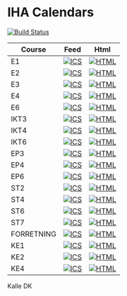 # IHA Calendars
[![Build Status](https://travis-ci.org/KalleDK/IHACal.svg?branch=master)](https://travis-ci.org/KalleDK/IHACal)

Course | Feed | Html
-------|------|-----
E1 | [![ICS](https://img.shields.io/badge/ICS-build-green.svg)](http://icalx.com/public/KalleDK/E1.ics) | [![HTML](https://img.shields.io/badge/HTML-build-green.svg)](http://www.icalx.com/html/KalleDK/week.php?cal=E1)
E2 | [![ICS](https://img.shields.io/badge/ICS-build-green.svg)](http://icalx.com/public/KalleDK/E2.ics) | [![HTML](https://img.shields.io/badge/HTML-build-green.svg)](http://www.icalx.com/html/KalleDK/week.php?cal=E2)
E3 | [![ICS](https://img.shields.io/badge/ICS-build-green.svg)](http://icalx.com/public/KalleDK/E3.ics) | [![HTML](https://img.shields.io/badge/HTML-build-green.svg)](http://www.icalx.com/html/KalleDK/week.php?cal=E3)
E4 | [![ICS](https://img.shields.io/badge/ICS-build-green.svg)](http://icalx.com/public/KalleDK/E4.ics) | [![HTML](https://img.shields.io/badge/HTML-build-green.svg)](http://www.icalx.com/html/KalleDK/week.php?cal=E4)
E6 | [![ICS](https://img.shields.io/badge/ICS-build-green.svg)](http://icalx.com/public/KalleDK/E6.ics) | [![HTML](https://img.shields.io/badge/HTML-build-green.svg)](http://www.icalx.com/html/KalleDK/week.php?cal=E6)
IKT3 | [![ICS](https://img.shields.io/badge/ICS-build-green.svg)](http://icalx.com/public/KalleDK/IKT3.ics) | [![HTML](https://img.shields.io/badge/HTML-build-green.svg)](http://www.icalx.com/html/KalleDK/week.php?cal=IKT3)
IKT4 | [![ICS](https://img.shields.io/badge/ICS-build-green.svg)](http://icalx.com/public/KalleDK/IKT4.ics) | [![HTML](https://img.shields.io/badge/HTML-build-green.svg)](http://www.icalx.com/html/KalleDK/week.php?cal=IKT4)
IKT6 | [![ICS](https://img.shields.io/badge/ICS-build-green.svg)](http://icalx.com/public/KalleDK/IKT6.ics) | [![HTML](https://img.shields.io/badge/HTML-build-green.svg)](http://www.icalx.com/html/KalleDK/week.php?cal=IKT6)
EP3 | [![ICS](https://img.shields.io/badge/ICS-build-green.svg)](http://icalx.com/public/KalleDK/EP3.ics) | [![HTML](https://img.shields.io/badge/HTML-build-green.svg)](http://www.icalx.com/html/KalleDK/week.php?cal=EP3)
EP4 | [![ICS](https://img.shields.io/badge/ICS-build-green.svg)](http://icalx.com/public/KalleDK/EP4.ics) | [![HTML](https://img.shields.io/badge/HTML-build-green.svg)](http://www.icalx.com/html/KalleDK/week.php?cal=EP4)
EP6 | [![ICS](https://img.shields.io/badge/ICS-build-green.svg)](http://icalx.com/public/KalleDK/EP6.ics) | [![HTML](https://img.shields.io/badge/HTML-build-green.svg)](http://www.icalx.com/html/KalleDK/week.php?cal=EP6)
ST2 | [![ICS](https://img.shields.io/badge/ICS-build-green.svg)](http://icalx.com/public/KalleDK/ST2.ics) | [![HTML](https://img.shields.io/badge/HTML-build-green.svg)](http://www.icalx.com/html/KalleDK/week.php?cal=ST2)
ST4 | [![ICS](https://img.shields.io/badge/ICS-build-green.svg)](http://icalx.com/public/KalleDK/ST4.ics) | [![HTML](https://img.shields.io/badge/HTML-build-green.svg)](http://www.icalx.com/html/KalleDK/week.php?cal=ST4)
ST6 | [![ICS](https://img.shields.io/badge/ICS-build-green.svg)](http://icalx.com/public/KalleDK/ST6.ics) | [![HTML](https://img.shields.io/badge/HTML-build-green.svg)](http://www.icalx.com/html/KalleDK/week.php?cal=ST6)
ST7 | [![ICS](https://img.shields.io/badge/ICS-build-green.svg)](http://icalx.com/public/KalleDK/ST7.ics) | [![HTML](https://img.shields.io/badge/HTML-build-green.svg)](http://www.icalx.com/html/KalleDK/week.php?cal=ST7)
FORRETNING | [![ICS](https://img.shields.io/badge/ICS-build-green.svg)](http://icalx.com/public/KalleDK/FORRETNING.ics) | [![HTML](https://img.shields.io/badge/HTML-build-green.svg)](http://www.icalx.com/html/KalleDK/week.php?cal=FORRETNING)
KE1 | [![ICS](https://img.shields.io/badge/ICS-build-green.svg)](http://icalx.com/public/KalleDK/KE1.ics) | [![HTML](https://img.shields.io/badge/HTML-build-green.svg)](http://www.icalx.com/html/KalleDK/week.php?cal=KE1)
KE2 | [![ICS](https://img.shields.io/badge/ICS-build-green.svg)](http://icalx.com/public/KalleDK/KE2.ics) | [![HTML](https://img.shields.io/badge/HTML-build-green.svg)](http://www.icalx.com/html/KalleDK/week.php?cal=KE2)
KE4 | [![ICS](https://img.shields.io/badge/ICS-build-green.svg)](http://icalx.com/public/KalleDK/KE4.ics) | [![HTML](https://img.shields.io/badge/HTML-build-green.svg)](http://www.icalx.com/html/KalleDK/week.php?cal=KE4)

Kalle DK
